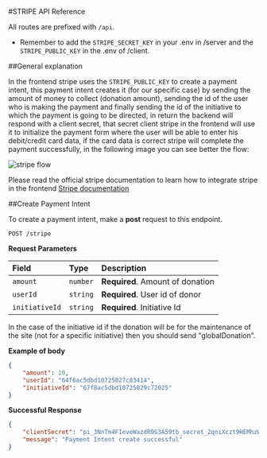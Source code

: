 #STRIPE API Reference

All routes are prefixed with `/api`.

- Remember to add the `STRIPE_SECRET_KEY` in your .env in /server and the `STRIPE_PUBLIC_KEY` in the .env of /client.

##General explanation

In the frontend stripe uses the `STRIPE_PUBLIC_KEY` to create a payment intent, this payment intent creates it (for our specific case) by sending the amount of money to collect (donation amount), sending the id of the user who is making the payment and finally sending the id of the initiative to which the payment is going to be directed, in return the backend will respond with a client secret, that secret client stripe in the frontend will use it to initialize the payment form where the user will be able to enter his debit/credit card data, if the card data is correct stripe will complete the payment successfully, in the following image you can see better the flow:

![stripe flow](https://miro.medium.com/v2/resize:fit:765/1*1380x8iqFlXB8-e_R7KXVw.png)

Please read the official stripe documentation to learn how to integrate stripe in the frontend [Stripe documentation](https://stripe.com/docs/stripe-js/react)

##Create Payment Intent

To create a payment intent, make a **post** request to this endpoint.

```http
POST /stripe
```

**Request Parameters**

| Field      | Type     | Description            |
| :--------- | :------- | :--------------------- |
| `amount`    | `number` | **Required**. Amount of donation    |
| `userId` | `string` | **Required**. User id of donor |
| `initiativeId` | `string` | **Required**. Initiative Id |

In the case of the initiative id if the donation will be for the maintenance of the site (not for a specific initiative) then you should send "globalDonation".

**Example of body**

```json
{
	"amount": 10,
	"userId": "64f6ac5dbd10725027c83414",
	"initiativeId": "67f8ac5dbd10725029c72025"
}
```

**Successful Response**

```json
{
	"clientSecret": "pi_3NnTm4FIeveWazdR0G3A59tb_secret_2qniXczt9HEMhzWtGKxs7aeHq",
	"message": "Payment Intent create successful"
}
```
